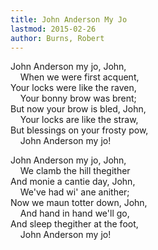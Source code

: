 ```yaml
---
title: John Anderson My Jo
lastmod: 2015-02-26
author: Burns, Robert
---
```

John Anderson my jo, John,  
&nbsp;&nbsp;&nbsp; When we were first acquent,  
Your locks were like the raven,  
&nbsp;&nbsp;&nbsp; Your bonny brow was brent;  
But now your brow is bled, John,  
&nbsp;&nbsp;&nbsp; Your locks are like the straw,  
But blessings on your frosty pow,  
&nbsp;&nbsp;&nbsp; John Anderson my jo!  

John Anderson my jo, John,  
&nbsp;&nbsp;&nbsp; We clamb the hill thegither  
And monie a cantie day, John,  
&nbsp;&nbsp;&nbsp; We've had wi' ane anither;  
Now we maun totter down, John,  
&nbsp;&nbsp;&nbsp; And hand in hand we'll go,  
And sleep thegither at the foot,  
&nbsp;&nbsp;&nbsp; John Anderson my jo!   

